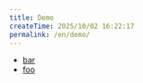 ```yaml
---
title: Demo
createTime: 2025/10/02 16:22:17
permalink: /en/demo/
---
```


- [bar](./bar.md)
- [foo](./foo.md)
